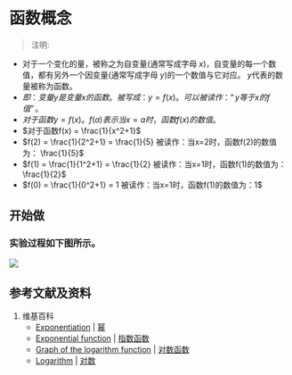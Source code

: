 # 函数概念

> 注明:
>  
- 对于一个变化的量，被称之为自变量(通常写成字母 $x$)，自变量的每一个数值，都有另外一个因变量(通常写成字母 $y$)的一个数值与它对应。 $y$代表的数量被称为函数。
- $即：变量y是变量x的函数。被写成：y=f(x)。可以被读作：“y等于x的f值”。$
- $对于函数y=f(x)。f(a)表示当x=a时，函数f(x)的数值。$ 
- $对于函数f(x) =  \frac{1}{x^2+1}$
- $f(2) =  \frac{1}{2^2+1} = \frac{1}{5} 被读作：当x=2时，函数f(2)的数值为： \frac{1}{5}$
- $f(1) =  \frac{1}{1^2+1} = \frac{1}{2} 被读作：当x=1时，函数f(1)的数值为： \frac{1}{2}$
- $f(0) =  \frac{1}{0^2+1} = 1 被读作：当x=1时，函数f(1)的数值为：1$

## 开始做

### 实验过程如下图所示。
![](/images/函数和极限/初等函数/变量和函数/函数概念/1a1.jpg)

## 参考文献及资料

1. 维基百科
	- [Exponentiation](https://en.wikipedia.org/wiki/Exponentiation) | [幂](https://zh.wikipedia.org/wiki/幂) 
	- [Exponential function](https://en.wikipedia.org/wiki/Exponential_function) | [指数函数](https://zh.wikipedia.org/wiki/指数函数) 
	- [Graph of the logarithm function](https://en.wikipedia.org/wiki/Logarithm#Graph_of_the_logarithm_function) | [对数函数](https://zh.wikipedia.org/wiki/对数#对数函数) 
	- [Logarithm](https://en.wikipedia.org/wiki/Logarithm) | [对数](https://zh.wikipedia.org/wiki/对数) 
